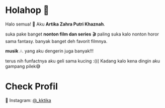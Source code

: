 # Holahop 👋
Halo semua! 👋 Aku **Artika Zahra Putri Khaznah**.  

suka pake banget **nonton film dan series** 🎬 
paling suka kalo nonton horor sama fantasy. banyak banget deh favorit filmnya.

**musik** 🎶. yang aku dengerin juga banyak!!!

terus nih funfactnya aku geli sama kucing :((( Kadang kalo kena dingin aku gampang pilek😅

# Check Profil
📸 Instagram: [@_kktika](https://instagram.com/_kktika)
